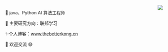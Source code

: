 <!--
**TheBetterKong/TheBetterKong** is a ✨ _special_ ✨ repository because its `README.md` (this file) appears on your GitHub profile.

Here are some ideas to get you started:

- 🔭 I’m currently working on ...
- 🌱 I’m currently learning ...
- 👯 I’m looking to collaborate on ...
- 🤔 I’m looking for help with ...
- 💬 Ask me about ...
- 📫 How to reach me: ...
- 😄 Pronouns: ...
- ⚡ Fun fact: ...
-->


<img align="right" src="https://github-readme-stats.vercel.app/api?username=TheBetterKong&show_icons=true&include_all_commits=true&hide_border=true&bg_color=-40,6A2FA8,BF2FA8&title_color=FFFFFF&text_color=F0F0F0&icon_color=DECEAB" />

🌱 java、Python AI 算法工程师

🔭 主要研究方向：联邦学习

✨个人博客：www.thebetterkong.cn

💬 欢迎交流 😄

